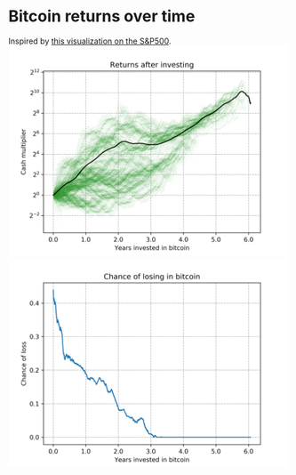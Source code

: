 # Bitcoin returns over time
Inspired by [this visualization on the S&P500](https://github.com/zonination/investing).
![Returns](/returns.png)
![Probability of losing](/lossprob.png)
